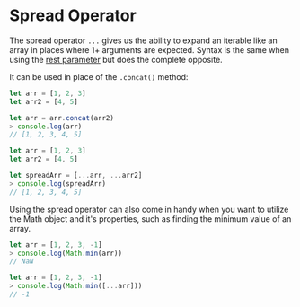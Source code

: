 # Spread Operator

The spread operator `...` gives us the ability to expand an iterable like an array in places where 1+ arguments are expected. Syntax is the same when using the [rest parameter](https://www.geeksforgeeks.org/javascript-rest-operator/) but does the complete opposite.

It can be used in place of the `.concat()` method:

```javascript
let arr = [1, 2, 3]
let arr2 = [4, 5]

let arr = arr.concat(arr2)
> console.log(arr)
// [1, 2, 3, 4, 5]
```

```javascript
let arr = [1, 2, 3]
let arr2 = [4, 5]

let spreadArr = [...arr, ...arr2]
> console.log(spreadArr)
// [1, 2, 3, 4, 5]
```

Using the spread operator can also come in handy when you want to utilize the Math object and it's properties, such as finding the minimum value of an array.

```javascript
let arr = [1, 2, 3, -1]
> console.log(Math.min(arr))
// NaN
```

```javascript
let arr = [1, 2, 3, -1]
> console.log(Math.min([...arr]))
// -1
```